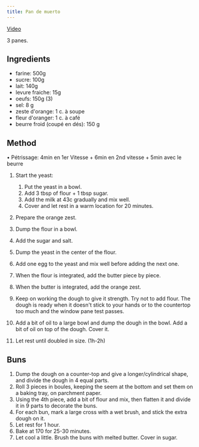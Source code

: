 ```yaml
---
title: Pan de muerto
---
```


[Video](https://www.youtube.com/watch?v=Nzj6cfxeknY)

3 panes.

## Ingredients

- farine: 500g
- sucre: 100g
- lait: 140g
- levure fraiche: 15g
- oeufs: 150g (3)
- sel: 8 g
- zeste d'orange: 1 c. à soupe
- fleur d'oranger: 1 c. à café
- beurre froid (coupé en dés): 150 g

## Method

• Pétrissage: 4min en 1er Vitesse + 6min en 2nd vitesse + 5min avec le beurre


1. Start the yeast:
   1. Put the yeast in a bowl.
   1. Add 3 tbsp of flour + 1 tbsp sugar.
   1. Add the milk at 43c gradually and mix well.
   1. Cover and let rest in a warm location for 20 minutes.

1. Prepare the orange zest.
1. Dump the flour in a bowl.
1. Add the sugar and salt.
1. Dump the yeast in the center of the flour.
1. Add one egg to the yeast and mix well before adding the next one.
1. When the flour is integrated, add the butter piece by piece.
1. When the butter is integrated, add the orange zest.
1. Keep on working the dough to give it strength. Try not to add flour.
   The dough is ready when it doesn't stick to your hands or to the countertop too much and the window pane test passes.
1. Add a bit of oil to a large bowl and dump the dough in the bowl. Add a bit of oil on top of the dough.
   Cover it.
1. Let rest until doubled in size. (1h-2h)

## Buns

1. Dump the dough on a counter-top and give a longer/cylindrical shape, and divide the dough in 4 equal parts.
1. Roll 3 pieces in boules, keeping the seem at the bottom and set them on a baking tray, on parchment paper.
1. Using the 4th piece, add a bit of flour and mix, then flatten it and divide it in 9 parts to decorate the buns.
1. For each bun, mark a large cross with a wet brush, and stick the extra dough on it.
1. Let rest for 1 hour.
1. Bake at 170 for 25-30 minutes.
1. Let cool a little. Brush the buns with melted butter. Cover in sugar.
